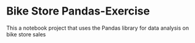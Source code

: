 # Bike Store Pandas-Exercise
This a notebook project that uses the Pandas library for data analysis on bike store sales
